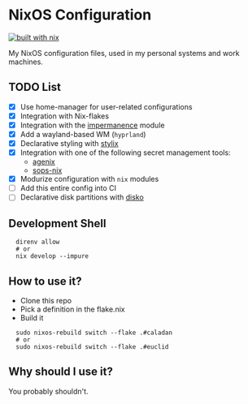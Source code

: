 # NixOS Configuration

[![built with nix](https://builtwithnix.org/badge.svg)](https://builtwithnix.org)

My NixOS configuration files, used in my personal systems and work machines.

## TODO List

   - [X] Use home-manager for user-related configurations
   - [X] Integration with Nix-flakes
   - [X] Integration with the [impermanence](https://github.com/nix-community/impermanence) module
   - [X] Add a wayland-based WM (`hyprland`)
   - [X] Declarative styling with [stylix](https://github.com/danth/stylix)
   - [X] Integration with one of the following secret management tools:
     - [agenix](https://github.com/ryantm/agenix) 
     - [sops-nix](https://github.com/Mic92/sops-nix)
   - [X] Modurize configuration with `nix` modules
   - [ ] Add this entire config into CI
   - [ ] Declarative disk partitions with [disko](https://github.com/nix-community/disko) 

## Development Shell

```shell
  direnv allow
  # or
  nix develop --impure
```

## How to use it?

   - Clone this repo
   - Pick a definition in the flake.nix
   - Build it

```shell
  sudo nixos-rebuild switch --flake .#caladan
  # or
  sudo nixos-rebuild switch --flake .#euclid
```

## Why should I use it?

You probably shouldn't.

